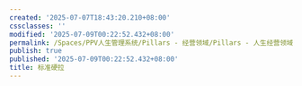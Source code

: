 ```yaml
---
created: '2025-07-07T18:43:20.210+08:00'
cssclasses: ''
modified: '2025-07-09T00:22:52.432+08:00'
permalink: /Spaces/PPV人生管理系统/Pillars - 经营领域/Pillars - 人生经营领域/运动/增肌减脂计划/力量训练动作库/标准硬拉.md
publish: true
published: '2025-07-09T00:22:52.432+08:00'
title: 标准硬拉
---
```

